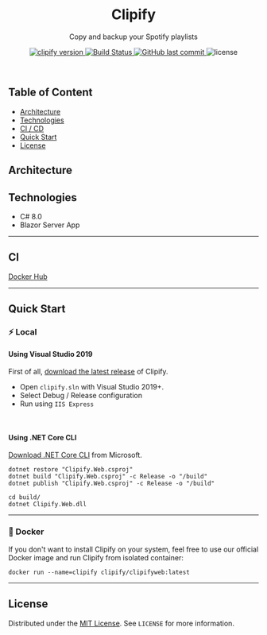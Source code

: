 <h1 align="center">Clipify</h1>
<p align="center">
Copy and backup your Spotify playlists
</p>
<p align="center">
    <a href="https://github.com/yterraillon/clipify/releases" target="_blank">
        <img src="https://img.shields.io/badge/version-v0.0.1-blue?style=for-the-badge&logo=none" alt="clipify version" />
    </a>
    <a href="https://github.com/yterraillon/clipify/actions/workflows/dotnet.yml" target="_blank">
    <img src="https://img.shields.io/github/workflow/status/yterraillon/clipify/.NET/main.svg?style=for-the-badge"
      alt="Build Status" />
    </a>
    <a href="https://github.com/yterraillon/clipify/commits/main">
        <img src="https://img.shields.io/github/last-commit/yterraillon/clipify.svg?style=for-the-badge&logo=github&logoColor=white" alt="GitHub last commit">
    </a>
    <img src="https://img.shields.io/badge/license-mit-red?style=for-the-badge&logo=none" alt="license" />
</p>
<br>

## Table of Content
- [Architecture](#architecture)
- [Technologies](#technologies)
- [CI / CD](#ci)
- [Quick Start](#quick-start)
- [License](#license)


## Architecture

## Technologies

- C# 8.0
- Blazor Server App

-----

## CI

[Docker Hub](https://hub.docker.com/r/clipify/clipifyweb)


-----

## Quick Start

### ⚡️ Local

#### Using Visual Studio 2019

First of all, [download the latest release](https://github.com/yterraillon/clipify/releases) of Clipify.

- Open `clipify.sln` with Visual Studio 2019+.
- Select Debug / Release configuration
- Run using `IIS Express`

<br>

#### Using .NET Core CLI

[Download .NET Core CLI](https://docs.microsoft.com/en-us/dotnet/core/tools/) from Microsoft.

```
dotnet restore "Clipify.Web.csproj"
dotnet build "Clipify.Web.csproj" -c Release -o "/build"
dotnet publish "Clipify.Web.csproj" -c Release -o "/build"

cd build/
dotnet Clipify.Web.dll
```

-----

### 🐳 Docker

If you don't want to install Clipify on your system, feel free to use our official Docker image and run Clipify from isolated container:

```
docker run --name=clipify clipify/clipifyweb:latest
```

-----

## License

Distributed under the [MIT License](https://github.com/yterraillon/clipify/blob/main/LICENSE). See `LICENSE` for more information.
